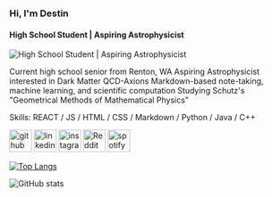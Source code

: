 ### Hi, I'm Destin
#### High School Student | Aspiring Astrophysicist
![High School Student | Aspiring Astrophysicist](https://user-images.githubusercontent.com/79768942/179445069-62acb132-91a6-45cf-8803-49bbb76fccf3.png)



Current high school senior from Renton, WA 
Aspiring Astrophysicist interested in Dark Matter QCD-Axions
Markdown-based note-taking, machine learning, and scientific computation
Studying Schutz's "Geometrical Methods of Mathematical Physics"



Skills: REACT / JS / HTML / CSS / Markdown / Python / Java / C++ 



[<img src='https://cdn.jsdelivr.net/npm/simple-icons@3.0.1/icons/github.svg' alt='github' height='40'>](https://github.com/HoffmanDestin1)  [<img src='https://cdn.jsdelivr.net/npm/simple-icons@3.0.1/icons/linkedin.svg' alt='linkedin' height='40'>](https://www.linkedin.com/in/destin-hoffman-02a54a242//)  [<img src='https://cdn.jsdelivr.net/npm/simple-icons@3.0.1/icons/instagram.svg' alt='instagram' height='40'>](https://www.instagram.com/destin.hoffman1/)  [<img src='https://cdn.jsdelivr.net/npm/simple-icons@3.0.1/icons/reddit.svg' alt='Reddit' height='40'>](https://www.reddit.com/user/SalieriSticks)  [<img src='https://cdn.jsdelivr.net/npm/simple-icons@3.0.1/icons/spotify.svg' alt='spotify' height='40'>](https://open.spotify.com/user/31rl4ohovc5ntlgm37ajp4lfvktu)  

[![Top Langs](https://github-readme-stats.vercel.app/api/top-langs/?username=HoffmanDestin1)](https://github.com/anuraghazra/github-readme-stats)

![GitHub stats](https://github-readme-stats.vercel.app/api?username=HoffmanDestin1&show_icons=true)  

